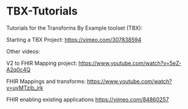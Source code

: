 # TBX-Tutorials
Tutorials for the Transforms By Example toolset (TBX):

Starting a TBX Project: https://vimeo.com/307838594

Other videos:

V2 to FHIR Mapping project:  https://www.youtube.com/watch?v=5eZ-A2q0c4Q

FHIR Mappings and transforms: https://www.youtube.com/watch?v=uyMTzib_irk

FHIR enabling existing applications 	https://vimeo.com/84860257




